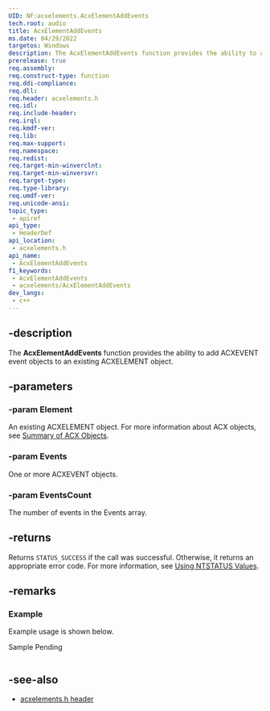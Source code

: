 ```yaml
---
UID: NF:acxelements.AcxElementAddEvents
tech.root: audio 
title: AcxElementAddEvents
ms.date: 04/29/2022
targetos: Windows
description: The AcxElementAddEvents function provides the ability to add ACXEVENT event objects to an ACXELEMENT object. 
prerelease: true
req.assembly: 
req.construct-type: function
req.ddi-compliance: 
req.dll: 
req.header: acxelements.h
req.idl: 
req.include-header: 
req.irql: 
req.kmdf-ver: 
req.lib: 
req.max-support: 
req.namespace: 
req.redist: 
req.target-min-winverclnt: 
req.target-min-winversvr: 
req.target-type: 
req.type-library: 
req.umdf-ver: 
req.unicode-ansi: 
topic_type:
 - apiref
api_type:
 - HeaderDef
api_location:
 - acxelements.h
api_name:
 - AcxElementAddEvents
f1_keywords:
 - AcxElementAddEvents
 - acxelements/AcxElementAddEvents
dev_langs:
 - c++
---
```


## -description

The **AcxElementAddEvents** function provides the ability to add ACXEVENT event objects to an existing ACXELEMENT object.

## -parameters

### -param Element

An existing ACXELEMENT object. For more information about ACX objects, see [Summary of ACX Objects](/windows-hardware/drivers/audio/acx-summary-of-objects). 

### -param Events

One or more ACXEVENT objects.

### -param EventsCount

The number of events in the Events array.

## -returns

Returns `STATUS_SUCCESS` if the call was successful. Otherwise, it returns an appropriate error code. For more information, see [Using NTSTATUS Values](/windows-hardware/drivers/kernel/using-ntstatus-values).

## -remarks

### Example

Example usage is shown below.

Sample Pending

```cpp

```

## -see-also

- [acxelements.h header](index.md)
